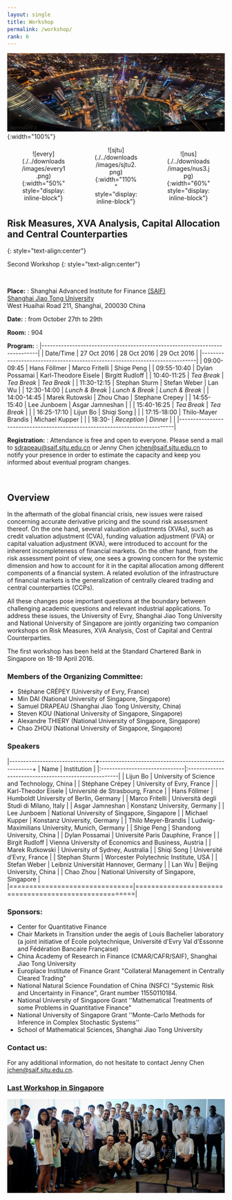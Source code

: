 ```yaml
---
layout: single
title: Workshop
permalink: /workshop/
rank: 6
---
```

<style>
.flex-container {
  padding: 0;
  margin: 0;
  list-style: none;
  
  display: -webkit-box;
  display: -moz-box;
  display: -ms-flexbox;
  display: -webkit-flex;
  display: flex;
  
  -webkit-flex-flow: row wrap;
  justify-content: space-around;
  align-items: center;
}
.flex-item {
  padding: 0px;
  width: 20%;
  margin-top: 0px;
  
  text-align: center;
}
</style>

![header](./../downloads/images/background.jpg){:width="100%"}

<ul class="flex-container" markdown="1">
  <li class="flex-item" markdown="1">
  ![every](./../downloads/images/every1.png){:width="50%" style="display: inline-block"}
  </li>
 <li class="flex-item" markdown="1">
  ![sjtu](./../downloads/images/sjtu2.png){:width="110%" style="display: inline-block"}
  </li>
  <li class="flex-item" markdown="1">
  ![nus](./../downloads/images/nus3.jpg){:width="60%" style="display: inline-block"}
  </li>
</ul>


## Risk Measures, XVA Analysis, Capital Allocation and Central Counterparties
{: style="text-align:center"}

Second Workshop
{: style="text-align:center"}

<br>
  
**Place:** 
:   Shanghai Advanced Institute for Finance [(SAIF)](http://http://saif.sjtu.edu.cn/en)    
    [Shanghai Jiao Tong University](http://www.sjtu.edu.cn/)  
    West Huaihai Road 211, Shanghai, 200030 China

**Date:**
:   from October 27th to 29th

**Room:**
:   904

**Program:**
:   |----------------------------------------------------------------------------|
    | Date/Time   | 27 Oct 2016         | 28 Oct 2016          | 29 Oct 2016     |
    |----------------------------------------------------------------------------|
    | 09:00-09:45 | Hans F&ouml;llmer   | Marco Fritelli       | Shige Peng      |
    | 09:55-10:40 | Dylan Possamai      | Karl-Theodore Eisele | Birgitt Rudloff |
    | 10:40-11:25 | *Tea Break*         | *Tea Break*          | *Tea Break*     |
    | 11:30-12:15 | Stephan Sturm       | Stefan Weber         | Lan Wu          |
    | 12:30-14:00 | *Lunch & Break*     | *Lunch & Break*      | *Lunch & Break* |
    | 14:00-14:45 | Marek Rutowski      | Zhou Chao            | Stephane Crepey |
    | 14:55-15:40 | Lee Junboem         | Asgar Jamneshan      |                 |
    | 15:40-16:25 | *Tea Break*         | *Tea Break*          |                 |
    | 16:25-17:10 | Lijun Bo            | Shiqi Song           |                 |
    | 17:15-18:00 | Thilo-Mayer Brandis | Michael Kupper       |                 |
    | 18:30-      | *Reception*         | *Dinner*             |                 |
    |----------------------------------------------------------------------------|




**Registration:**
:   Attendance is free and open to everyone. Please send a mail to <sdrapeau@saif.sjtu.edu.cn> or Jenny Chen <jchen@saif.sjtu.edu.cn> to notify your presence in order to estimate the capacity and keep you informed about eventual program changes.

<br>

## Overview

In the aftermath of the global financial crisis, new issues were raised concerning accurate derivative pricing and the sound risk assessment thereof. On the one hand, several valuation adjustments (XVAs), such as credit valuation adjustment (CVA), funding valuation adjustment (FVA) or capital valuation adjustment (KVA), were introduced to account for the inherent incompleteness of financial markets. On the other hand, from the risk assessment point of view, one sees a growing concern for the systemic dimension and how to account for it in the capital allocation among different components of a financial system. A related evolution of the infrastructure of financial markets is the generalization of centrally cleared trading and central counterparties (CCPs).

All these changes pose important questions at the boundary between challenging academic questions and relevant industrial applications. To address these issues, the University of Evry, Shanghai Jiao Tong University and National University of Singapore are jointly organizing two companion workshops on Risk Measures, XVA Analysis, Cost of Capital and Central Counterparties.

The first workshop has been held at the Standard Chartered Bank in Singapore on 18-19 April 2016.  



### Members of the Organizing Committee:

* Stéphane CRÉPEY (University of Evry, France)
* Min DAI (National University of Singapore, Singapore)
* Samuel DRAPEAU (Shanghai  Jiao Tong University, China)
* Steven KOU (National University of Singapore, Singapore)
* Alexandre THIERY (National University of Singapore, Singapore)
* Chao ZHOU (National University of Singapore, Singapore)

### Speakers

|-------------------------------+------------------------------------------------------+
| Name                          | Institution                                          |
|:------------------------------|:-----------------------------------------------------|
| Lijun Bo                      | University of Science and Technology, China          |
| St&eacute;phane Cr&eacute;pey | University of Evry, France                           |
| Karl-Theodor Eisele           | Université de Strasbourg, France                     |
| Hans Föllmer                  | Humboldt University of Berlin, Germany               |
| Marco Fritelli                | Università degli Studi di Milano, Italy              |
| Asgar Jamneshan               | Konstanz University, Germany                         |
| Lee Junboem                   | National University of Singapore, Singapore          |
| Michael Kupper                | Konstanz University, Germany                         |
| Thilo Meyer-Brandis           | Ludwig-Maximilians University, Munich, Germany       |
| Shige Peng                    | Shandong University, China                           |
| Dylan Possamai                | Université Paris Dauphine, France                    |
| Birgit Rudloff                | Vienna University of Economics and Business, Austria |
| Marek Rutkowski               | University of Sydney, Australia                      |
| Shiqi Song                    | Université d’Evry, France                            |
| Stephan Sturm                 | Worcester Polytechnic Institute, USA                 |
| Stefan Weber                  | Leibniz Universität Hannover, Germany                |
| Lan Wu                        | Beijing University, China                            |
| Chao Zhou                     | National University of Singapore, Singapore          |
|===============================|======================================================|

### Sponsors:

* Center for Quantitative Finance
* Chair Markets in Transition under the aegis of Louis Bachelier laboratory (a joint initiative of Ecole polytechnique, Université d'Evry Val d'Essonne and Fédération Bancaire Française)
* China Academy of Research in Finance (CMAR/CAFR/SAIF), Shanghai Jiao Tong University
* Europlace Institute of Finance Grant "Collateral Management in Centrally Cleared Trading"
* National Natural Science Foundation of China (NSFC) "Systemic Risk and Uncertainty in Finance", Grant number 11550110184.
* National University of Singapore Grant ''Mathematical Treatments of some Problems in Quantitative Finance"
* National University of Singapore Grant ''Monte-Carlo Methods for Inference in Complex Stochastic Systems''
* School of Mathematical Sciences, Shanghai Jiao Tong University

### Contact us:

For any additional information, do not hesitate to contact Jenny Chen <jchen@saif.sjtu.edu.cn>.


### [Last Workshop in Singapore](http://cqf.nus.edu.sg/NUS_SJTU_Evry_Workshop/Overview.html)

![Workshop Singapore](./../downloads/images/sgworkshop1.jpeg)

